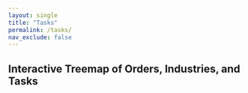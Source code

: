 ```yaml
---
layout: single
title: "Tasks"
permalink: /tasks/
nav_exclude: false
---
```


<script src="https://d3js.org/d3.v7.min.js"></script>

<h2>Interactive Treemap of Orders, Industries, and Tasks</h2>
<div id="treemap"></div>

<script>
// Wait for the page to fully load before running the script
document.addEventListener("DOMContentLoaded", function () {
  const width = 960;
  const height = 600;

  const svg = d3.select("#treemap")
    .append("svg")
    .attr("width", width)
    .attr("height", height);

  const color = d3.scaleOrdinal(d3.schemeCategory10);

  d3.json("/assets/data/tasks.json").then(data => {
    const root = d3.hierarchy(data).sum(d => d.size || 0);

    const treemapLayout = d3.treemap()
      .size([width, height])
      .paddingInner(1);

    treemapLayout(root);

    const nodes = svg.selectAll("g")
      .data(root.leaves())
      .enter().append("g")
      .attr("transform", d => `translate(${d.x0},${d.y0})`);

    nodes.append("rect")
      .attr("width", d => d.x1 - d.x0)
      .attr("height", d => d.y1 - d.y0)
      .attr("fill", d => color(d.parent.data.name));

    nodes.append("title")
      .text(d => `${d.ancestors().map(d => d.data.name).reverse().join(" → ")}\nSize: ${d.data.size}`);

    nodes.append("text")
      .attr("x", 4)
      .attr("y", 14)
      .text(d => d.data.name)
      .style("font-size", "10px")
      .style("fill", "white");
  }).catch(err => {
    console.error("Error loading JSON:", err);
  });
});
</script>
